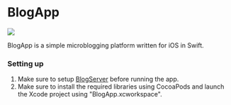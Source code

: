 # BlogApp #
![](https://img.shields.io/badge/language-swift3-green.svg)

BlogApp is a simple microblogging platform written for iOS in Swift.

### Setting up ###
1. Make sure to setup [BlogServer](https://github.com/dan-german/BlogServer) before running the app.
2. Make sure to install the required libraries using CocoaPods and launch the Xcode project using "BlogApp.xcworkspace".
